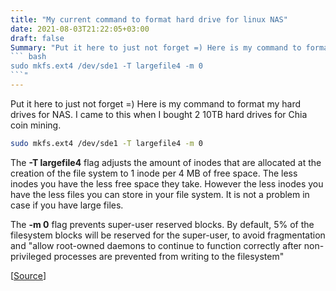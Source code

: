 ```yaml
---
title: "My current command to format hard drive for linux NAS"
date: 2021-08-03T21:22:05+03:00
draft: false
Summary: "Put it here to just not forget =) Here is my command to format my hard drives for NAS. I came to this when I bought 2 10TB hard drives for Chia coin mining.
``` bash
sudo mkfs.ext4 /dev/sde1 -T largefile4 -m 0
```"
---
```


Put it here to just not forget =) Here is my command to format my hard drives for NAS. I came to this when I bought 2 10TB hard drives for Chia coin mining.

``` bash
sudo mkfs.ext4 /dev/sde1 -T largefile4 -m 0
```

The **-T largefile4** flag adjusts the amount of inodes that are allocated at the creation of the file system to 1 inode per 4 MB of free space. The less inodes you have the less free space they take. However the less inodes you have the less files you can store in your file system. It is not a problem in case if you have large files.

The **-m 0** flag prevents super-user reserved blocks. By default, 5% of the filesystem blocks will be reserved for the super-user, to avoid fragmentation and "allow root-owned daemons to continue to function correctly after non-privileged processes are prevented from writing to the filesystem"

[[Source](https://wiki.archlinux.org/title/ext4)]